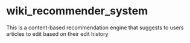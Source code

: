 # wiki_recommender_system
This is a content-based recommendation engine that suggests to users articles to edit based on their edit history
